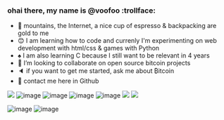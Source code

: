 ### ohai there, my name is @voofoo :trollface:

- :trident: mountains, the Internet, a nice cup of espresso & backpacking are gold to me
- :blush: I am learning how to code and currenly I'm experimenting on web development with html/css & games with Python
- :spades: I am also learning C because I still want to be relevant in 4 years
- :mushroom: I’m looking to collaborate on open source bitcoin projects
- :speaker: if you want to get me started, ask me about ₿itcoin
- :bell: contact me here in Github

<img src="https://img.shields.io/badge/Bitcoin-000000?style=for-the-badge&logo=bitcoin&logoColor=white" /> ![image](https://img.shields.io/badge/C-00599C?style=for-the-badge&logo=c&logoColor=white) ![image](https://img.shields.io/badge/Python-FFD43B?style=for-the-badge&logo=python&logoColor=blue) 
![image](https://img.shields.io/badge/HTML5-E34F26?style=for-the-badge&logo=html5&logoColor=white) ![image](https://img.shields.io/badge/CSS3-1572B6?style=for-the-badge&logo=css3&logoColor=white) <img src="https://img.shields.io/badge/freecodecamp-27273D?style=for-the-badge&logo=freecodecamp&logoColor=white" /> <img src="https://img.shields.io/badge/Godot-478CBF?style=for-the-badge&logo=GodotEngine&logoColor=white" />

![image](https://github-readme-stats.vercel.app/api?username=voofoo) ![image](https://github-readme-stats.vercel.app/api/top-langs/?username=voofoo)
